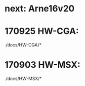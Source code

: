next: Arne16v20
===============


170925 HW-CGA:
==============
./docs/HW-CGA/*

170903 HW-MSX:
==============
./docs/HW-MSX/*

